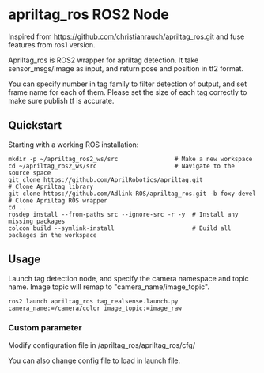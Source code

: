 # apriltag_ros ROS2 Node

Inspired from https://github.com/christianrauch/apriltag_ros.git and fuse features from ros1 version.

Apriltag_ros is ROS2 wrapper for apriltag detection. It take sensor_msgs/Image as input, and return pose and position in tf2 format.

You can specify number in tag family to filter detection of output, and set frame name for each of them. Please set the size of each tag correctly to make sure publish tf is accurate.

## Quickstart 

Starting with a working ROS installation:

```
mkdir -p ~/apriltag_ros2_ws/src                # Make a new workspace 
cd ~/apriltag_ros2_ws/src                      # Navigate to the source space
git clone https://github.com/AprilRobotics/apriltag.git                  # Clone Apriltag library
git clone https://github.com/Adlink-ROS/apriltag_ros.git -b foxy-devel   # Clone Apriltag ROS wrapper
cd ..               
rosdep install --from-paths src --ignore-src -r -y  # Install any missing packages
colcon build --symlink-install                      # Build all packages in the workspace
```

## Usage

Launch tag detection node, and specify the camera namespace and topic name. Image topic will remap to "camera_name/image_topic".

```
ros2 launch apriltag_ros tag_realsense.launch.py camera_name:=/camera/color image_topic:=image_raw
```

### Custom parameter

Modify configuration file in /apriltag_ros/apriltag_ros/cfg/

You can also change config file to load in launch file.
